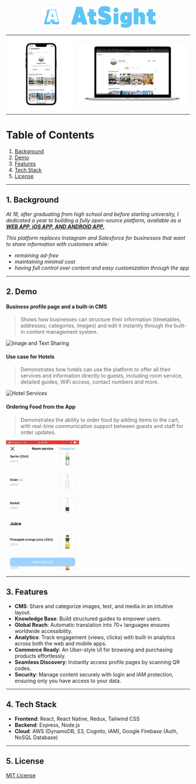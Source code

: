 <div align="center">
    <p align="center">
    <img src="Assets/AtSight-App-Icon.png" height="64" alt="AtSight Icon">
    &nbsp;&nbsp;&nbsp;
    <img src="Assets/AtSight_logo.png" height="64" alt="AtSight Logo">
  </p>
  
  <table>
    <tr>
      <td align="center">
        <img src="Assets/Mobile_App_Preview.png" alt="Mobile App Preview" width="280px">
      </td>
      <td align="center">
        <img src="Assets/Web_App_Preview.png" alt="Web App Preview" width="470px">
      </td>
    </tr>
  </table>
</div>

# Table of Contents
1. [Background](#background)
2. [Demo](#demo)
3. [Features](#features)
4. [Tech Stack](#tech-stack)
5. [License](#license)
   
---

## 1. Background
*At 18, after graduating from high school and before starting university, I dedicated a year to building a fully open-source platform, available as a <u><strong>WEB APP, iOS APP, AND ANDROID APP.</strong></u>*  

*This platform replaces Instagram and Salesforce for businesses that want to share information with customers while:*  
- *remaining ad-free*
- *maintaining minimal cost*
- *having full control over content and easy customization through the app*

---

## 2. Demo

#### Business profile page and a built-in CMS
> Shows how businesses can structure their information (timetables, addresses, categories, images) and edit it instantly through the built-in content management system.
<img src="Assets/IG-and-CMS.gif" alt="Image and Text Sharing" width="200px">

#### Use case for Hotels
> Demonstrates how hotels can use the platform to offer all their services and information directly to guests, including room service, detailed guides, WiFi access, contact numbers and more.
<img src="Assets/iOS-App-Hotel-Info.gif" alt="Hotel Services" width="200px">

#### Ordering Food from the App
> Demonstrates the ability to order food by adding items to the cart, with real-time communication support between guests and staff for order updates.
<img src="Assets/Ordering-Food.gif" alt="Ordering Food" width="200px">

---

## 3. Features

- **CMS**: Share and categorize images, text, and media in an intuitive layout.
- **Knowledge Base**: Build structured guides to empower users.
- **Global Reach**: Automatic translation into 70+ languages ensures worldwide accessibility.
- **Analytics**: Track engagement (views, clicks) with built-in analytics across both the web and mobile apps.
- **Commerce Ready**: An Uber-style UI for browsing and purchasing products effortlessly.
- **Seamless Discovery**: Instantly access profile pages by scanning QR codes.
- **Security**: Manage content securely with login and IAM protection, ensuring only you have access to your data.

---

## 4. Tech Stack
- **Frontend**: React, React Native, Redux, Tailwind CSS
- **Backend**: Express, Node.js
- **Cloud**: AWS (DynamoDB, S3, Cognito, IAM), Google Firebase (Auth, NoSQL Database)

---

## 5. License
[MIT License](LICENSE)
